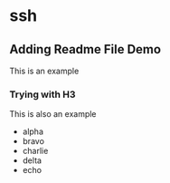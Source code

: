# ssh

## Adding Readme File Demo
This is an example

### Trying with H3
This is also an example
- alpha
- bravo
- charlie
- delta
- echo
